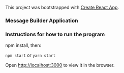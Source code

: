 This project was bootstrapped with [Create React App](https://github.com/facebookincubator/create-react-app).

### Message Builder Application

### Instructions for how to run the program

npm install, then:

`npm start` or `yarn start`

Open [http://localhost:3000](http://localhost:3000) to view it in the browser.
